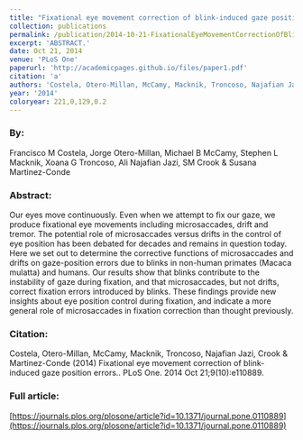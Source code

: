 ```yaml
---
title: "Fixational eye movement correction of blink-induced gaze position errors."
collection: publications
permalink: /publication/2014-10-21-FixationalEyeMovementCorrectionOfBlink_inducedGazePositionError
excerpt: 'ABSTRACT.'
date: Oct 21, 2014
venue: 'PLoS One'
paperurl: 'http://academicpages.github.io/files/paper1.pdf'
citation: 'a'
authors: 'Costela, Otero-Millan, McCamy, Macknik, Troncoso, Najafian Jazi, Crook & Martinez-Conde'
year: '2014'
coloryear: 221,0,129,0.2
---
```


### By: 
Francisco M Costela, Jorge Otero-Millan, Michael B McCamy, Stephen L Macknik, Xoana G Troncoso, Ali Najafian Jazi, SM Crook & Susana Martinez-Conde

### Abstract: 
Our eyes move continuously. Even when we attempt to fix our gaze, we produce fixational eye movements including microsaccades, drift and tremor. The potential role of microsaccades versus drifts in the control of eye position has been debated for decades and remains in question today. Here we set out to determine the corrective functions of microsaccades and drifts on gaze-position errors due to blinks in non-human primates (Macaca mulatta) and humans. Our results show that blinks contribute to the instability of gaze during fixation, and that microsaccades, but not drifts, correct fixation errors introduced by blinks. These findings provide new insights about eye position control during fixation, and indicate a more general role of microsaccades in fixation correction than thought previously.

### Citation: 
Costela, Otero-Millan, McCamy, Macknik, Troncoso, Najafian Jazi, Crook & Martinez-Conde (2014) Fixational eye movement correction of blink-induced gaze position errors.. PLoS One. 2014 Oct 21;9(10):e110889. 

### Full article: 
[https://journals.plos.org/plosone/article?id=10.1371/journal.pone.0110889](https://journals.plos.org/plosone/article?id=10.1371/journal.pone.0110889)
